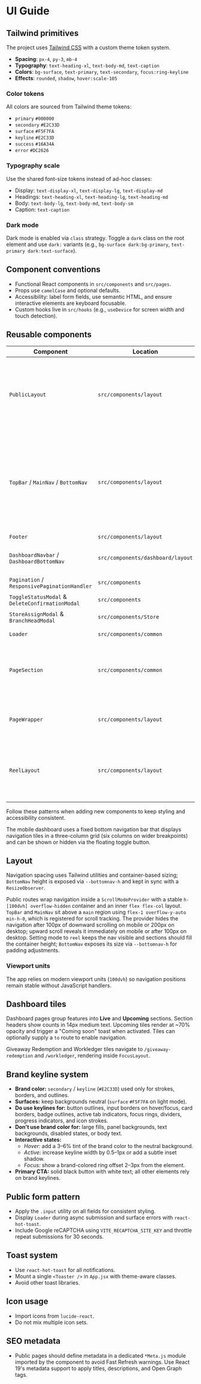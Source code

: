 # UI Guide

## Tailwind primitives

The project uses [Tailwind CSS](https://tailwindcss.com) with a custom theme token system.

- **Spacing**: `px-4`, `py-3`, `mb-4`
- **Typography**: `text-heading-xl`, `text-body-md`, `text-caption`
- **Colors**: `bg-surface`, `text-primary`, `text-secondary`, `focus:ring-keyline`
- **Effects**: `rounded`, `shadow`, `hover:scale-105`

### Color tokens

All colors are sourced from Tailwind theme tokens:

- `primary` `#000000`
- `secondary` `#E2C33D`
- `surface` `#F5F7FA`
- `keyline` `#E2C33D`
- `success` `#16A34A`
- `error` `#DC2626`

### Typography scale

Use the shared font-size tokens instead of ad-hoc classes:

- Display: `text-display-xl`, `text-display-lg`, `text-display-md`
- Headings: `text-heading-xl`, `text-heading-lg`, `text-heading-md`
- Body: `text-body-lg`, `text-body-md`, `text-body-sm`
- Caption: `text-caption`

### Dark mode

Dark mode is enabled via `class` strategy. Toggle a `dark` class on the root element and use `dark:` variants (e.g., `bg-surface dark:bg-primary`, `text-primary dark:text-surface`).

## Component conventions

- Functional React components in `src/components` and `src/pages`.
- Props use `camelCase` and optional defaults.
- Accessibility: label form fields, use semantic HTML, and ensure interactive elements are keyboard focusable.
- Custom hooks live in `src/hooks` (e.g., `useDevice` for screen width and touch detection).

## Reusable components

| Component                                       | Location                          | Notes                                                                                                                                                                                                                  |
| ----------------------------------------------- | --------------------------------- | ---------------------------------------------------------------------------------------------------------------------------------------------------------------------------------------------------------------------- |
| `PublicLayout`                                  | `src/components/layout`           | wraps `TopBar`, `MainNav`, optional `Footer`, and mobile `BottomNav` inside a `ScrollModeProvider`; uses a stable `h-[100dvh] overflow-hidden` container with a scrollable `main` region |
| `TopBar` / `MainNav` / `BottomNav`              | `src/components/layout`           | modular public navigation pieces; `TopBar` text expands when the address bar hides and `BottomNav` uses `fixed` positioning with context-driven visibility and publishes its height via `--bottomnav-h` (synced by a `ResizeObserver`)                |
| `Footer`                                        | `src/components/layout`           | slim desktop footer                                                                                                                                                                                                    |
| `DashboardNavbar` / `DashboardBottomNav`        | `src/components/dashboard/layout` | responsive dashboard navigation with fixed bottom grid                                                                                                                                                                 |
| `Pagination` / `ResponsivePaginationHandler`    | `src/components`                  | reusable pagination controls                                                                                                                                                                                           |
| `ToggleStatusModal` & `DeleteConfirmationModal` | `src/components`                  | confirmation dialogs                                                                                                                                                                                                   |
| `StoreAssignModal` & `BranchHeadModal`          | `src/components/Store`            | assign stores or branch heads                                                                                                                                                                                          |
| `Loader`                                        | `src/components/common`           | full-screen loading spinner                                                                                                                                                                                            |
| `PageSection`                                   | `src/components/common`           | semantic wrapper that uses `h-full` in reel mode and `min-h-screen` otherwise; adds mobile bottom padding in reel mode
                                               |
| `PageWrapper`                                   | `src/components/layout`           | sets scroll mode (`reel` or `scroll`); sections in `reel` mode should fill the viewport                                                                                                                                |
| `ReelLayout`                                    | `src/components/layout`           | wraps sections in Swiper slides and enforces `reel` mode with swipe, arrow navigation, and optional autoplay (disabled when only one slide)                                                                            |

Follow these patterns when adding new components to keep styling and accessibility consistent.

The mobile dashboard uses a fixed bottom navigation bar that displays navigation tiles in a three-column grid (six columns on wider breakpoints) and can be shown or hidden via the floating toggle button.

## Layout

Navigation spacing uses Tailwind utilities and container-based sizing; `BottomNav` height is exposed via `--bottomnav-h` and kept in sync with a `ResizeObserver`.

Public routes wrap navigation inside a `ScrollModeProvider` with a stable `h-[100dvh] overflow-hidden` container and an inner `flex flex-col` layout. `TopBar` and `MainNav` sit above a `main` region using `flex-1 overflow-y-auto min-h-0`, which is registered for scroll tracking. The provider hides the navigation after 100px of downward scrolling on mobile or 200px on desktop; upward scroll reveals it immediately on mobile or after 100px on desktop. Setting mode to `reel` keeps the nav visible and sections should fill the container height; `BottomNav` exposes its size via `--bottomnav-h` for padding adjustments.

### Viewport units

The app relies on modern viewport units (`100dvh`) so navigation positions remain stable without JavaScript handlers.

## Dashboard tiles

Dashboard pages group features into **Live** and **Upcoming** sections. Section headers show counts in 14px medium text. Upcoming tiles render at ~70% opacity and trigger a "Coming soon" toast when activated. Tiles can optionally supply a `to` route to enable navigation.

Giveaway Redemption and Workledger tiles navigate to `/giveaway-redemption` and `/workledger`, rendering inside `FocusLayout`.

## Brand keyline system

- **Brand color:** `secondary` / `keyline` (`#E2C33D`) used only for strokes, borders, and outlines.
- **Surfaces:** keep backgrounds neutral (`surface` `#F5F7FA` on light mode).
- **Do use keylines for:** button outlines, input borders on hover/focus, card borders, badge outlines, active tab indicators, focus rings, dividers, progress indicators, and icon strokes.
- **Don't use brand color for:** large fills, panel backgrounds, text backgrounds, disabled states, or body text.
- **Interactive states:**
  - _Hover:_ add a 3–6% tint of the brand color to the neutral background.
  - _Active:_ increase keyline width by 0.5–1px or add a subtle inset shadow.
  - _Focus:_ show a brand-colored ring offset 2–3px from the element.
- **Primary CTA:** solid black button with white text; all other elements rely on brand keylines.

## Public form pattern

- Apply the `.input` utility on all fields for consistent styling.
- Display `Loader` during async submission and surface errors with `react-hot-toast`.
- Include Google reCAPTCHA using `VITE_RECAPTCHA_SITE_KEY` and throttle repeat submissions for 30 seconds.

## Toast system

- Use `react-hot-toast` for all notifications.
- Mount a single `<Toaster />` in `App.jsx` with theme-aware classes.
- Avoid other toast libraries.

## Icon usage

- Import icons from `lucide-react`.
- Do not mix multiple icon sets.

## SEO metadata

- Public pages should define metadata in a dedicated `*Meta.js` module imported by the component to avoid Fast Refresh warnings. Use React 19's metadata support to apply titles, descriptions, and Open Graph tags.
